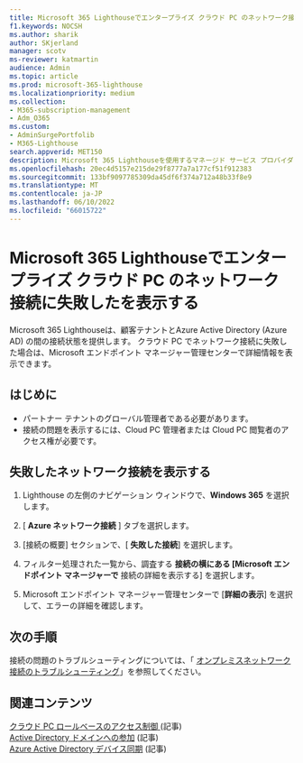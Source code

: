 ```yaml
---
title: Microsoft 365 Lighthouseでエンタープライズ クラウド PC のネットワーク接続に失敗したを表示する
f1.keywords: NOCSH
ms.author: sharik
author: SKjerland
manager: scotv
ms-reviewer: katmartin
audience: Admin
ms.topic: article
ms.prod: microsoft-365-lighthouse
ms.localizationpriority: medium
ms.collection:
- M365-subscription-management
- Adm_O365
ms.custom:
- AdminSurgePortfolib
- M365-Lighthouse
search.appverid: MET150
description: Microsoft 365 Lighthouseを使用するマネージド サービス プロバイダー (MSP) の場合は、エンタープライズ クラウド PC でネットワーク接続に失敗したことを確認する方法について説明します。
ms.openlocfilehash: 20ec4d5157e215de29f8777a7a177cf51f912383
ms.sourcegitcommit: 133bf9097785309da45df6f374a712a48b33f8e9
ms.translationtype: MT
ms.contentlocale: ja-JP
ms.lasthandoff: 06/10/2022
ms.locfileid: "66015722"
---
```

# <a name="view-an-enterprise-cloud-pc-failed-network-connection-in-microsoft-365-lighthouse"></a>Microsoft 365 Lighthouseでエンタープライズ クラウド PC のネットワーク接続に失敗したを表示する

Microsoft 365 Lighthouseは、顧客テナントとAzure Active Directory (Azure AD) の間の接続状態を提供します。 クラウド PC でネットワーク接続に失敗した場合は、Microsoft エンドポイント マネージャー管理センターで詳細情報を表示できます。

## <a name="before-you-begin"></a>はじめに

- パートナー テナントのグローバル管理者である必要があります。
- 接続の問題を表示するには、Cloud PC 管理者または Cloud PC 閲覧者のアクセス権が必要です。

## <a name="view-a-failed-network-connection"></a>失敗したネットワーク接続を表示する

1. Lighthouse の左側のナビゲーション ウィンドウで、**Windows 365** を選択します。

2. [ **Azure ネットワーク接続** ] タブを選択します。

3. [接続の概要] セクションで、[ **失敗した接続**] を選択します。

4. フィルター処理された一覧から、調査する **接続の横にある [Microsoft エンドポイント マネージャーで** 接続の詳細を表示する] を選択します。

5. Microsoft エンドポイント マネージャー管理センターで [**詳細の表示**] を選択して、エラーの詳細を確認します。

## <a name="next-steps"></a>次の手順

接続の問題のトラブルシューティングについては、「 [オンプレミスネットワーク接続のトラブルシューティング](/windows-365/enterprise/troubleshoot-on-premises-network-connection)」を参照してください。

## <a name="related-content"></a>関連コンテンツ

[クラウド PC ロールベースのアクセス制御 ](/windows-365/enterprise/role-based-access)(記事)\
[Active Directory ドメインへの参加](/windows-365/enterprise/troubleshoot-on-premises-network-connection#active-directory-domain-join) (記事)\
[Azure Active Directory デバイス同期](/windows-365/enterprise/troubleshoot-on-premises-network-connection#azure-active-directory-device-sync) (記事)
